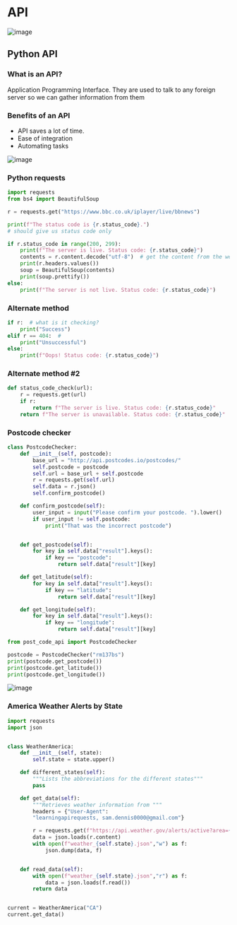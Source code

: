 # API

![image](https://user-images.githubusercontent.com/112982429/188755489-aaec7c72-b603-4c17-85fe-1471d2d666fd.png)

## Python API

### What is an API?
Application Programming Interface. They are used to talk to any foreign server so we can gather
information from them
### Benefits of an API
- API saves a lot of time.
- Ease of integration
- Automating tasks

![image](https://user-images.githubusercontent.com/112982429/188755665-e115a80d-e673-40c8-a029-92d627ec62e1.png)

### Python requests
```python
import requests
from bs4 import BeautifulSoup

r = requests.get("https://www.bbc.co.uk/iplayer/live/bbnews")

print(f"The status code is {r.status_code}.")
# should give us status code only

if r.status_code in range(200, 299):
    print(f"The server is live. Status code: {r.status_code}")
    contents = r.content.decode("utf-8")  # get the content from the web-app endpoint
    print(r.headers.values())
    soup = BeautifulSoup(contents)
    print(soup.prettify())
else:
    print(f"The server is not live. Status code: {r.status_code}")
```
### Alternate method
```python
if r:  # what is it checking?
    print("Success")
elif r == 404:  #
    print("Unsuccessful")
else:
    print(f"Oops! Status code: {r.status_code}")
```
### Alternate method #2
```python
def status_code_check(url):
    r = requests.get(url)
    if r:
        return f"The server is live. Status code: {r.status_code}"
    return f"The server is unavailable. Status code: {r.status_code}"
```
### Postcode checker
```python
class PostcodeChecker:
    def __init__(self, postcode):
        base_url = "http://api.postcodes.io/postcodes/"
        self.postcode = postcode
        self.url = base_url + self.postcode
        r = requests.get(self.url)
        self.data = r.json()
        self.confirm_postcode()

    def confirm_postcode(self):
        user_input = input("Please confirm your postcode. ").lower()
        if user_input != self.postcode:
            print("That was the incorrect postcode")


    def get_postcode(self):
        for key in self.data["result"].keys():
            if key == "postcode":
                return self.data["result"][key]

    def get_latitude(self):
        for key in self.data["result"].keys():
            if key == "latitude":
                return self.data["result"][key]

    def get_longitude(self):
        for key in self.data["result"].keys():
            if key == "longitude":
                return self.data["result"][key]
```

```python
from post_code_api import PostcodeChecker

postcode = PostcodeChecker("rm137bs")
print(postcode.get_postcode())
print(postcode.get_latitude())
print(postcode.get_longitude())
```

![image](https://user-images.githubusercontent.com/112982429/188755566-7070d7c9-6ebe-4ba1-b4fc-a0d75bdecc96.png)

### America Weather Alerts by State
```python
import requests
import json


class WeatherAmerica:
    def __init__(self, state):
        self.state = state.upper()

    def different_states(self):
        """Lists the abbreviations for the different states"""
        pass

    def get_data(self):
        """Retrieves weather information from """
        headers = {"User-Agent":
        "learningapirequests, sam.dennis0000@gmail.com"}

        r = requests.get(f"https://api.weather.gov/alerts/active?area={self.state}", headers=headers)
        data = json.loads(r.content)
        with open(f"weather_{self.state}.json","w") as f:
            json.dump(data, f)


    def read_data(self):
        with open(f"weather_{self.state}.json","r") as f:
            data = json.loads(f.read())
        return data


current = WeatherAmerica("CA")
current.get_data()
```
